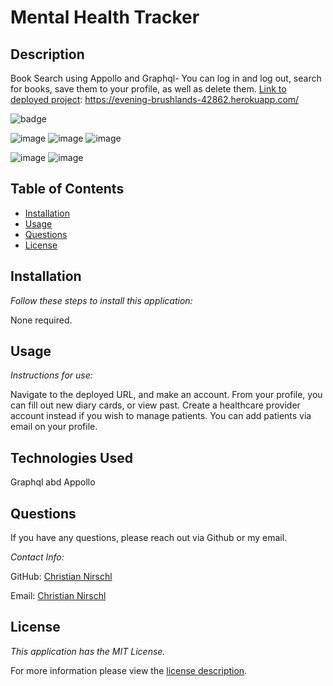 # Mental Health Tracker

## Description

Book Search using Appollo and Graphql-  You can log in and log out, search for books, save them to your profile, as well as delete them. 
 [Link to deployed project]: https://evening-brushlands-42862.herokuapp.com/

![badge](https://img.shields.io/badge/license-MIT-green)

![image](https://user-images.githubusercontent.com/89895612/145359764-321294b6-c3d7-4ee2-85a0-137cc4baf7cb.png)
![image](https://user-images.githubusercontent.com/89895612/145359937-9efb5dce-452c-4e61-942b-1db6237049f6.png)
![image](https://user-images.githubusercontent.com/89895612/145360174-5b8f9741-4c0a-4a23-8fc2-2c3bb9d7d7b7.png)

![image](https://user-images.githubusercontent.com/89895612/145360370-26146c0f-fb58-4861-9377-38dc3f5a292e.png)
![image](https://user-images.githubusercontent.com/89895612/145360418-1c918a6e-4155-4eb0-911f-9a8518cb0bd3.png)

## Table of Contents
  * [Installation](#installation)
  * [Usage](#usage)
  * [Questions](#questions)
  * [License](#license)
    
    
## Installation
    
  _Follow these steps to install this application:_

  None required.
      
## Usage

  _Instructions for use:_

  Navigate to the deployed URL, and make an account.  From your profile, you can fill out new diary cards, or view past.  Create a healthcare provider account instead if you wish to manage patients.  You can add patients via email on your profile.
  
  
        
  [Link to deployed project]: https://evening-brushlands-42862.herokuapp.com/

## Technologies Used
  Graphql abd Appollo 
## Questions
      
  If you have any questions, please reach out via Github or my email.
  
  _Contact Info:_

  GitHub: 
          [Christian Nirschl](https://github.com/ChrisNirschl1)

  Email:
         [Christian Nirschl](mailto:christiannirschl6@gmail.com)
    
## License

      
  _This application has the MIT License._
      
  For more information please view the [license description](https://choosealicense.com/licenses/MIT).

